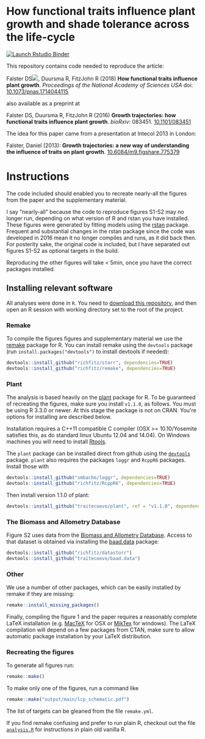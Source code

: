 # How functional traits influence plant growth and shade tolerance across the life-cycle

[![Launch Rstudio Binder](http://mybinder.org/badge_logo.svg)](https://mybinder.org/v2/gh/smwindecker/growth_trajectories/master?urlpath=rstudio)

This repository contains code needed to reproduce the article:

Falster DS[![](https://orcid.org/sites/default/files/images/orcid_16x16.png)](https://orcid.org/0000-0002-9814-092X), Duursma R, FitzJohn R (2018) **How functional traits influence plant growth**. *Proceedings of the National Academy of Sciences USA* doi: [10.1073/pnas.1714044115](http://doi.org/10.1073/pnas.1714044115)

also available as a preprint at

Falster DS, Duursma R, FitzJohn R (2016) **Growth trajectories: how functional traits influence plant growth**. *bioRxiv*: 083451. [10.1101/083451](http://doi.org/10.1101/083451)

The idea for this paper came from a presentation at Intecol 2013 in London:

Falster, Daniel (2013): **Growth trajectories: a new way of understanding the influence of traits on plant growth**. [10.6084/m9.figshare.775379](http://dx.doi.org/10.6084/m9.figshare.775379)

# Instructions

The code included should enabled you to recreate nearly-all the figures from the paper and the supplementary material.

I say "nearly-all" because the code to reproduce figures S1-S2 may no longer run, depending on what version of R and rstan you have installed. These figures were generated by fitting models using the [rstan](https://cran.r-project.org/web/packages/rstan/index.html) package. Frequent and substantial changes in the rstan package since the code was developed in 2016 mean it no longer compiles and runs, as it did back then. For posterity sake, the original code is included, but I have separated out figures S1-S2 as optional targets in the build.

Reproducing the other figures will take < 5min, once you have the correct packages installed.

## Installing relevant software

All analyses were done in `R`. You need to [download this repository](https://github.com/traitecoevo/growth_trajectories/archive/master.zip), and then open an R session with working directory set to the root of the project.

### Remake

To compile the figures figures and supplementary material we use the [remake](https://github.com/richfitz/remake) package for R. You can install remake using the `devtools` package (run `install.packages("devtools")` to install devtools if needed):

```r
devtools::install_github("richfitz/storr", dependencies=TRUE)
devtools::install_github("richfitz/remake", dependencies=TRUE)
```

### Plant

The analysis is based heavily on the [plant](https://github.com/traitecoevo/plant) package for R. To be guaranteed of recreating the figures, make sure you install `v1.1.0`, as follows. You must be using R 3.3.0 or newer. At this stage the package is not on CRAN. You're options for installing are described below.

Installation requires a C++11 compatible C compiler (OSX >= 10.10/Yosemite satisfies this, as do standard linux Ubuntu 12.04 and 14.04). On Windows machines you will need to install [Rtools](http://cran.r-project.org/bin/windows/Rtools/).

The `plant` package can be installed direct from github using the [`devtools`](https://cran.r-project.org/web/packages/devtools/index.html) package. `plant` also requires the packages `loggr` and `RcppR6` packages. Install those with

```r
devtools::install_github("smbache/loggr", dependencies=TRUE)
devtools::install_github("richfitz/RcppR6", dependencies=TRUE)
```

Then install version 1.1.0 of plant:

```r
devtools::install_github("traitecoevo/plant", ref = "v1.1.0", dependencies=TRUE)
```

### The Biomass and Allometry Database

Figure S2 uses data from the [Biomass and Allometry Database](https://github.com/dfalster/baad). Access to that dataset is obtained via installing the [baad.data](https://github.com/traitecoevo/baad.data) package:

```r
devtools::install_github("richfitz/datastorr")
devtools::install_github("traitecoevo/baad.data")
```

### Other

We use a number of other packages, which can be easily installed by remake if they are missing:

```r
remake::install_missing_packages()
```

Finally, compiling the figure 1 and the paper requires a reasonably complete LaTeX installation (e.g. [MacTeX](https://tug.org/mactex/) for OSX or [MikTex](http://miktex.org/) for windows). The LaTeX compilation will depend on a few packages from CTAN, make sure to allow automatic package installation by your LaTeX distribution.

### Recreating the figures

To generate all figures run:

```r
remake::make()
```

To make only one of the figures, run a command like

```r
remake::make("output/main/lcp_schematic.pdf")
```

The list of targets can be gleaned from the file `remake.yml`.

If you find remake confusing and prefer to run plain R, checkout out the file [`analysis.R`](analysis.R) for instructions in plain old vanilla R.
